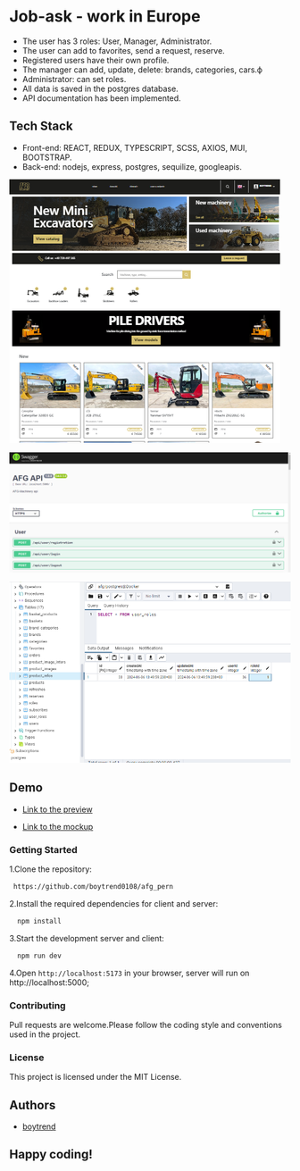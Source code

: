 # Job-ask - work in Europe

- The user has 3 roles: User, Manager, Administrator.
- The user can add to favorites, send a request, reserve.
- Registered users have their own profile.
- The manager can add, update, delete: brands, categories, cars.ф
- Administrator: can set roles.
- All data is saved in the postgres database.
- API documentation has been implemented.

## Tech Stack

- Front-end: REACT, REDUX, TYPESCRIPT, SCSS, AXIOS, MUI, BOOTSTRAP.
- Back-end: nodejs, express, postgres, sequilize, googleapis.

![App Screenshot](https://github.com/boytrend0108/afg_pern/blob/main/screenshots/home.png?raw=true)

![App Screenshot](https://github.com/boytrend0108/afg_pern/blob/main/screenshots/swagger.png?raw=true)

![App Screenshot](https://github.com/boytrend0108/afg_pern/blob/main/screenshots/pg.png?raw=true)

## Demo

- [Link to the preview](https://afg-machinery.com/)

- [Link to the mockup](https://www.figma.com/design/ViYcWxuyMB7j37Z7KUKo9d/%D0%A0%D0%BE%D0%B7%D1%80%D0%BE%D0%B1%D0%BA%D0%B0-%D1%96%D0%BD%D1%82%D0%B5%D1%80%D0%BD%D0%B5%D1%82-%D0%BC%D0%B0%D0%B3%D0%B0%D0%B7%D0%B8%D0%BD?node-id=0-1&t=JJOuzkraRVBmqOhH-0)

### Getting Started

1.Clone the repository:

```bash
 https://github.com/boytrend0108/afg_pern
```

2.Install the required dependencies for client and server:

```bash
  npm install
```

3.Start the development server and client:

```bash
  npm run dev
```

4.Open `http://localhost:5173` in your browser, server will run on http://localhost:5000;

### Contributing

Pull requests are welcome.Please follow the coding style and conventions used in the project.

### License

This project is licensed under the MIT License.

## Authors

- [boytrend](https://github.com/boytrend0108)

## Happy coding!
